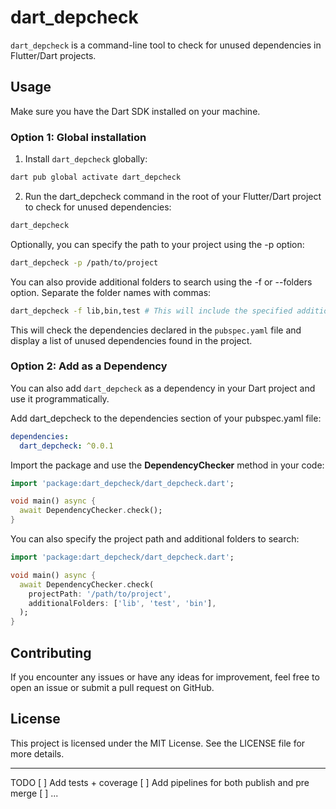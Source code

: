 # dart_depcheck

`dart_depcheck` is a command-line tool to check for unused dependencies in Flutter/Dart projects.

## Usage

Make sure you have the Dart SDK installed on your machine.

### Option 1: Global installation

1. Install `dart_depcheck` globally:

```bash
dart pub global activate dart_depcheck
```

2. Run the dart_depcheck command in the root of your Flutter/Dart project to check for unused dependencies:

```bash
dart_depcheck
```

Optionally, you can specify the path to your project using the -p option:

```bash
dart_depcheck -p /path/to/project
```

You can also provide additional folders to search using the -f or --folders option. Separate the folder names with commas:

```bash
dart_depcheck -f lib,bin,test # This will include the specified additional folders (lib, bin, test) in the search for unused dependencies.
```

This will check the dependencies declared in the `pubspec.yaml` file and display a list of unused dependencies found in the project.

### Option 2: Add as a Dependency

You can also add `dart_depcheck` as a dependency in your Dart project and use it programmatically.

Add dart_depcheck to the dependencies section of your pubspec.yaml file:
```yaml
dependencies:
  dart_depcheck: ^0.0.1
```

Import the package and use the **DependencyChecker** method in your code:

```dart
import 'package:dart_depcheck/dart_depcheck.dart';

void main() async {
  await DependencyChecker.check();
}
```

You can also specify the project path and additional folders to search:

```dart
import 'package:dart_depcheck/dart_depcheck.dart';

void main() async {
  await DependencyChecker.check(
    projectPath: '/path/to/project',
    additionalFolders: ['lib', 'test', 'bin'],
  );
}
```

## Contributing
If you encounter any issues or have any ideas for improvement, feel free to open an issue or submit a pull request on GitHub.

## License
This project is licensed under the MIT License. See the LICENSE file for more details.

---
TODO
[ ] Add tests + coverage
[ ] Add pipelines for both publish and pre merge
[ ] ...